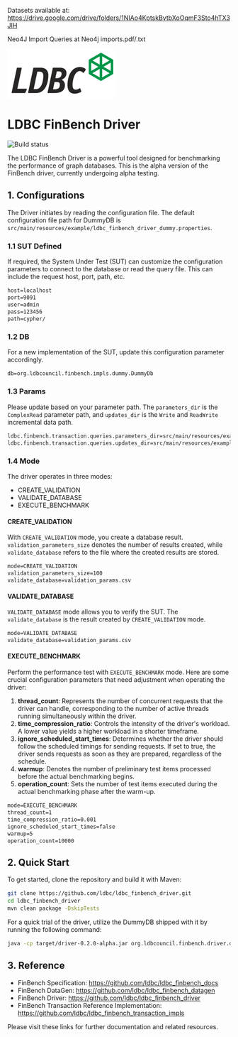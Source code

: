 Datasets available at: https://drive.google.com/drive/folders/1NIAo4KptskBytbXoOqmF3Sto4hTX3JIH

Neo4J Import Queries at Neo4j imports.pdf/.txt

![LDBC Logo](ldbc-logo.png)

# LDBC FinBench Driver

![Build status](https://github.com/ldbc/ldbc_finbench_driver/actions/workflows/ci.yml/badge.svg?branch=main)

The LDBC FinBench Driver is a powerful tool designed for benchmarking the performance of graph databases. This is the alpha version of the FinBench driver, currently undergoing alpha testing.

## 1. Configurations

The Driver initiates by reading the configuration file. The default configuration file path for DummyDB is `src/main/resources/example/ldbc_finbench_driver_dummy.properties`.

### 1.1 SUT Defined

If required, the System Under Test (SUT) can customize the configuration parameters to connect to the database or read the query file. This can include the request host, port, path, etc.

```shell
host=localhost
port=9091
user=admin
pass=123456
path=cypher/
```

### 1.2 DB

For a new implementation of the SUT, update this configuration parameter accordingly.

```shell
db=org.ldbcouncil.finbench.impls.dummy.DummyDb
```

### 1.3 Params

Please update based on your parameter path. The `parameters_dir` is the `ComplexRead` parameter path, and `updates_dir` is the `Write` and `ReadWrite` incremental data path.

```shell
ldbc.finbench.transaction.queries.parameters_dir=src/main/resources/example/data/read_params
ldbc.finbench.transaction.queries.updates_dir=src/main/resources/example/data/incremental_data
```

### 1.4 Mode

The driver operates in three modes:

- CREATE_VALIDATION
- VALIDATE_DATABASE
- EXECUTE_BENCHMARK

#### CREATE_VALIDATION

With `CREATE_VALIDATION` mode, you create a database result. `validation_parameters_size` denotes the number of results created, while `validate_database` refers to the file where the created results are stored.

```shell
mode=CREATE_VALIDATION
validation_parameters_size=100
validate_database=validation_params.csv
```

#### VALIDATE_DATABASE

`VALIDATE_DATABASE` mode allows you to verify the SUT. The `validate_database` is the result created by `CREATE_VALIDATION` mode.

```shell
mode=VALIDATE_DATABASE
validate_database=validation_params.csv
```

#### EXECUTE_BENCHMARK

Perform the performance test with `EXECUTE_BENCHMARK` mode.  Here are some crucial configuration parameters that need adjustment when operating the driver:

1. **thread_count**: Represents the number of concurrent requests that the driver can handle, corresponding to the number of active threads running simultaneously within the driver.
2. **time_compression_ratio**: Controls the intensity of the driver's workload. A lower value yields a higher workload in a shorter timeframe.
3. **ignore_scheduled_start_times**: Determines whether the driver should follow the scheduled timings for sending requests. If set to true, the driver sends requests as soon as they are prepared, regardless of the schedule.
4. **warmup**: Denotes the number of preliminary test items processed before the actual benchmarking begins.
5. **operation_count**: Sets the number of test items executed during the actual benchmarking phase after the warm-up. 

```shell
mode=EXECUTE_BENCHMARK
thread_count=1
time_compression_ratio=0.001
ignore_scheduled_start_times=false
warmup=5
operation_count=10000
```

## 2. Quick Start

To get started, clone the repository and build it with Maven:

```bash
git clone https://github.com/ldbc/ldbc_finbench_driver.git
cd ldbc_finbench_driver
mvn clean package -DskipTests
```

For a quick trial of the driver, utilize the DummyDB shipped with it by running the following command:

```bash
java -cp target/driver-0.2.0-alpha.jar org.ldbcouncil.finbench.driver.driver.Driver -P src/main/resources/example/ldbc_finbench_driver_dummy.properties
```

## 3. Reference

- FinBench Specification: https://github.com/ldbc/ldbc_finbench_docs
- FinBench DataGen: https://github.com/ldbc/ldbc_finbench_datagen
- FinBench Driver: https://github.com/ldbc/ldbc_finbench_driver
- FinBench Transaction Reference Implementation: https://github.com/ldbc/ldbc_finbench_transaction_impls 

Please visit these links for further documentation and related resources.
